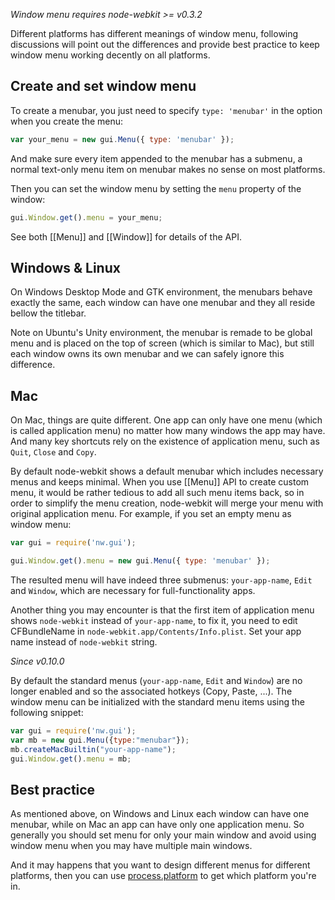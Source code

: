 _Window menu requires node-webkit >= v0.3.2_

Different platforms has different meanings of window menu, following discussions will point out the differences and provide best practice to keep window menu working decently on all platforms.

## Create and set window menu

To create a menubar, you just need to specify `type: 'menubar'` in the option when you create the menu:

```javascript
var your_menu = new gui.Menu({ type: 'menubar' });
```

And make sure every item appended to the menubar has a submenu, a normal text-only menu item on menubar makes no sense on most platforms.

Then you can set the window menu by setting the `menu` property of the window:

```javascript
gui.Window.get().menu = your_menu;
```

See both [[Menu]] and [[Window]] for details of the API.

## Windows & Linux

On Windows Desktop Mode and GTK environment, the menubars behave exactly the same, each window can have one menubar and they all reside bellow the titlebar.

Note on Ubuntu's Unity environment, the menubar is remade to be global menu and is placed on the top of screen (which is similar to Mac), but still each window owns its own menubar and we can safely ignore this difference.

## Mac

On Mac, things are quite different. One app can only have one menu (which is called application menu) no matter how many windows the app may have. And many key shortcuts rely on the existence of application menu, such as `Quit`, `Close` and `Copy`.

By default node-webkit shows a default menubar which includes necessary menus and keeps minimal. When you use [[Menu]] API to create custom menu, it would be rather tedious to add all such menu items back, so in order to simplify the menu creation, node-webkit will merge your menu with original application menu. For example, if you set an empty menu as window menu:

```javascript
var gui = require('nw.gui');

gui.Window.get().menu = new gui.Menu({ type: 'menubar' });
```

The resulted menu will have indeed three submenus: `your-app-name`, `Edit` and `Window`, which are necessary for full-functionality apps.

Another thing you may encounter is that the first item of application menu shows `node-webkit` instead of `your-app-name`, to fix it, you need to edit CFBundleName in `node-webkit.app/Contents/Info.plist`. Set your app name instead of `node-webkit` string.

_Since v0.10.0_

By default the standard menus (`your-app-name`, `Edit` and `Window`) are no longer enabled and so the associated hotkeys (Copy, Paste, ...).
The window menu can be initialized with the standard menu items using the following snippet:

```javascript
var gui = require('nw.gui');
var mb = new gui.Menu({type:"menubar"});
mb.createMacBuiltin("your-app-name");
gui.Window.get().menu = mb;
```

## Best practice

As mentioned above, on Windows and Linux each window can have one menubar, while on Mac an app can have only one application menu. So generally you should set menu for only your main window and avoid using window menu when you may have multiple main windows.

And it may happens that you want to design different menus for different platforms, then you can use [process.platform](http://nodejs.org/api/process.html#process_process_platform) to get which platform you're in.